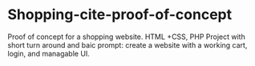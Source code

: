 # Shopping-cite-proof-of-concept
Proof of concept for a shopping website. HTML +CSS, PHP
Project with short turn around and baic prompt: create a website with a working cart, login, and managable UI.

